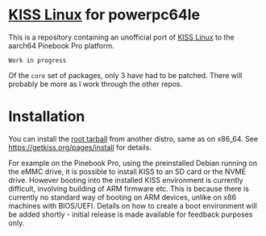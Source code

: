 # [KISS Linux](https://getkiss.org/) for powerpc64le

This is a repository containing an unofficial port of [KISS Linux](https://getkiss.org/) to the aarch64 Pinebook Pro platform.


```Work in progress```

Of the ```core``` set of packages, only 3 have had to be patched.  There will probably be more as I work through the other repos.

# Installation
You can install the [root tarball](https://github.com/jedavies-dev/kiss-aarch64/releases/download/0.1/kiss-chroot.tar.xz) from another distro, same as on x86_64.  See https://getkiss.org/pages/install for details.

For example on the Pinebook Pro, using the preinstalled Debian running on the eMMC drive, it is possible to install KISS to an SD card or the NVME drive.  However booting into the installed KISS environment is currently difficult, involving building of ARM firmware etc.  This is because there is currently no standard way of booting on ARM devices, unlike on x86 machines with BIOS/UEFI.  Details on how to create a boot environment will be added shortly - initial release is made available for feedback purposes only.

